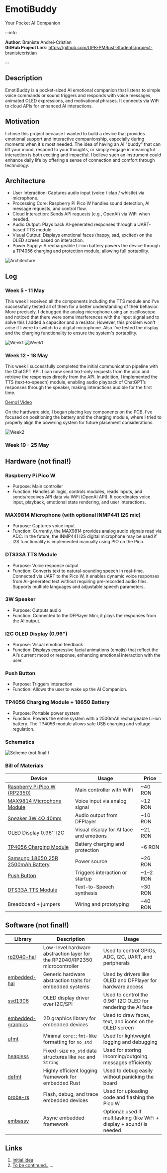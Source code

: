 # EmotiBuddy
Your Pocket AI Companion

:::info 

**Author**: Braniste Andrei-Cristian \
**GitHub Project Link**: https://github.com/UPB-PMRust-Students/proiect-branistecristian

:::

## Description

EmotiBuddy is a pocket-sized AI emotional companion that listens to simple voice commands or sound triggers and responds with voice messages, animated OLED expressions, and motivational phrases. It connects via WiFi to cloud APIs for enhanced AI interactions.

## Motivation

I chose this project because I wanted to build a device that provides emotional support and interactive companionship, especially during moments when it's most needed. The idea of having an AI "buddy" that can lift your mood, respond to your thoughts, or simply engage in meaningful interaction is both exciting and impactful. I believe such an instrument could enhance daily life by offering a sense of connection and comfort through technology.

## Architecture 

- User Interaction: Captures audio input (voice / clap / whistle) via microphone.
- Processing Core: Raspberry Pi Pico W handles sound detection, AI message requests, and control flow.
- Cloud Interaction: Sends API requests (e.g., OpenAI) via WiFi when needed.
- Audio Output: Plays back AI-generated responses through a UART-based TTS module.
- Visual Output: Displays emotional faces (happy, sad, excited) on the OLED screen based on interaction.
- Power Supply: A rechargeable Li-ion battery powers the device through a TP4056 charging and protection module, allowing full portability.

![Architecture](Arhitectura_EmotiBuddy1.webp)

## Log

<!-- write your progress here every week -->

### Week 5 - 11 May

This week I received all the components including the TTS module and I've successfully tested all of them for a better understanding of their behavior. More precisely, I debugged the analog microphone using an oscilloscope and noticed that there were some interferences with the input signal and to solve this I added a capacitor and a resistor. However, this problem won't arise if I were to switch to a digital microphone. Also I've tested the display and the charging functionality to ensure the system's portability.

![Week1](Week1-v1.webp)
![Week1](Week1-v2.webp)

### Week 12 - 18 May

This week I successfully completed the initial communication pipeline with the ChatGPT API. I can now send text-only requests from the pico and retrieve the responses directly from the API. In addition, I implemented the TTS (text-to-speech) module, enabling audio playback of ChatGPT’s responses through the speaker, making interactions audible for the first time.

[Demo1 Video](https://www.youtube.com/watch?v=kSItIN3lMy4&ab_channel=Nightmare123)

On the hardware side, I began placing key components on the PCB. I’ve focused on positioning the battery and the charging module, where I tried to properly align the powering system for future placement considerations.

![Week2](Week2-v1.webp)


### Week 19 - 25 May

## Hardware (not final!)

### Raspberry Pi Pico W

- Purpose: Main controller
- Function: Handles all logic, controls modules, reads inputs, and sends/receives API data via WiFi (OpenAI API). It coordinates voice input, playback, emotional state rendering, and user interactions.

### MAX9814 Microphone (with optional INMP441 I2S mic)

- Purpose: Captures voice input
- Function: Currently, the MAX9814 provides analog audio signals read via ADC. In the future, the INMP441 I2S digital microphone may be used if I2S functionality is implemented manually using PIO on the Pico.

### DTS33A TTS Module

- Purpose: Voice response output
- Function: Converts text to natural-sounding speech in real-time. Connected via UART to the Pico W, it enables dynamic voice responses from AI-generated text without requiring pre-recorded audio files. Supports multiple languages and adjustable speech parameters.

### 3W Speaker

- Purpose: Outputs audio
- Function: Connected to the DFPlayer Mini, it plays the responses from the AI output.

### I2C OLED Display (0.96")

- Purpose: Visual emotion feedback
- Function: Displays expressive facial animations (emojis) that reflect the AI’s current mood or response, enhancing emotional interaction with the user.

### Push Button

- Purpose: Triggers interaction
- Function: Allows the user to wake up the AI Companion.

### TP4056 Charging Module + 18650 Battery

- Purpose: Portable power system
- Function: Powers the entire system with a 2500mAh rechargeable Li-ion battery. The TP4056 module allows safe USB charging and voltage regulation.

### Schematics

![Scheme (not final!)](Scheme_EmotiBuddy.svg)

### Bill of Materials

<!-- Fill out this table with all the hardware components that you might need.

The format is 
```
| [Device](link://to/device) | This is used ... | [price](link://to/store) |

```

-->

| Device | Usage | Price |
|--------|--------|-------|
| [Raspberry Pi Pico W (RP2350)](https://www.optimusdigital.ro/ro/placi-raspberry-pi/13327-raspberry-pi-pico-2-w.html?gad_source=1&gad_campaignid=19615979487&gbraid=0AAAAADv-p3AcTGZShwGGGHyKb6hmiamUi&gclid=Cj0KCQjwt8zABhDKARIsAHXuD7bRaFkoivDwDjO8mJROErsIad_UwRPk2iXsDzBulHCu4bi6QBcqg-0aAu0XEALw_wcB) | Main controller with WiFi | ~40 RON |
| [MAX9814 Microphone Module](https://ardushop.ro/ro/module/601-modul-microfon-senzor-sunet-6427854007254.html?gad_source=1&gad_campaignid=17003133061&gbraid=0AAAAADlKU-6dUy4bFkxt93_6LRYiF24yY&gclid=Cj0KCQjwt8zABhDKARIsAHXuD7bi2AkmYQHCuLjP_W8XvRjMRwqjIHp8yg2ZJOOyiBG5y2f0xSR2J1EaAvOBEALw_wcB) | Voice input via analog signal | ~12 RON |
| [Speaker 3W 4Ω 40mm](https://sigmanortec.ro/Speaker-40mm-3W-p134573662?SubmitCurrency=1&id_currency=2&gad_source=1&gad_campaignid=22174019478&gbraid=0AAAAAC3W72OQeyuMV4-b9r8HXwBJWWOfH&gclid=Cj0KCQjwt8zABhDKARIsAHXuD7ahLy71FJfw-ll6iyHTz54D-rAtNsxlZ9egZMBTpF9MC77nPe0JzEkaAqPSEALw_wcB) | Audio output from DFPlayer | ~10 RON |
| [OLED Display 0.96'' I2C](https://ardushop.ro/ro/display-uri-si-led-uri/1577-display-oled-096-i2c-albastru-jmd096d-1-6427854023469.html?gad_source=1&gad_campaignid=17003133061&gbraid=0AAAAADlKU-6dUy4bFkxt93_6LRYiF24yY&gclid=Cj0KCQjwt8zABhDKARIsAHXuD7ZPsF_3bJQ6rUO03LQC0yYZ7RaE0vP9STmpNRlYhaSvvUHSLFqUq10aAp6OEALw_wcB) | Visual display for AI face and emotions | ~21 RON |
| [TP4056 Charging Module](https://www.optimusdigital.ro/en/chargers/80-tp4056-1-cell-lipo-charger-micro-usb.html?srsltid=AfmBOood1RMJS56U4bPANxpaVkFXFt8HYHQ3OXuXBJ0Jsw0ji7xknsEr) | Battery charging and protection | ~6 RON |
| [Samsung 18650 25R 2500mAh Battery](https://www.emag.ro/acumulator-18650-li-ion-samsung-inr-2500mah-3-7v-25r-20a-186502600/pd/D1TJ2VBBM/) | Power source | ~26 RON |
| [Push Button](https://www.optimusdigital.ro/en/buttons-and-switches/1119-6x6x6-push-button.html?search_query=button&results=491) | Triggers interaction or startup | ~1–2 RON |
| [DTS33A TTS Module](https://www.dfrobot.com/product-2337.html) | Text-to-Speech synthesis | ~30 RON |
| Breadboard + jumpers | Wiring and prototyping | ~40 RON |


## Software (not final!)

| Library | Description | Usage |
|---------|-------------|-------|
| [rp2040-hal](https://github.com/rp-rs/rp-hal) | Low-level hardware abstraction layer for the RP2040/RP2350 microcontroller | Used to control GPIOs, ADC, I2C, UART, and peripherals |
| [embedded-hal](https://github.com/rust-embedded/embedded-hal) | Generic hardware abstraction traits for embedded systems | Used by drivers like OLED and DFPlayer for hardware access |
| [ssd1306](https://github.com/eldruin/ssd1306) | OLED display driver over I2C/SPI | Used to control the 0.96" I2C OLED for rendering the AI face |
| [embedded-graphics](https://github.com/embedded-graphics/embedded-graphics) | 2D graphics library for embedded devices | Used to draw faces, text, and icons on the OLED screen |
| [ufmt](https://github.com/jamesmunns/ufmt) | Minimal `core::fmt`-like formatting for `no_std` | Used for lightweight logging and debugging |
| [heapless](https://github.com/japaric/heapless) | Fixed-size `no_std` data structures like `Vec` and `String` | Used for storing incoming/outgoing messages efficiently |
| [defmt](https://github.com/knurling-rs/defmt) | Highly efficient logging framework for embedded Rust | Used to debug easily without panicking the board |
| [probe-rs](https://github.com/probe-rs/probe-rs) | Flash, debug, and trace embedded devices | Used for uploading code and flashing the Pico W |
| [embassy](https://github.com/embassy-rs/embassy) | Async embedded framework | Optional: used if multitasking (like WiFi + display + sound) is needed |


## Links

<!-- Add a few links that inspired you and that you think you will use for your project -->

1. [Initial idea](https://www.youtube.com/shorts/vJadseagIUQ)
2. [To be continued..](https://example3.com)
...
